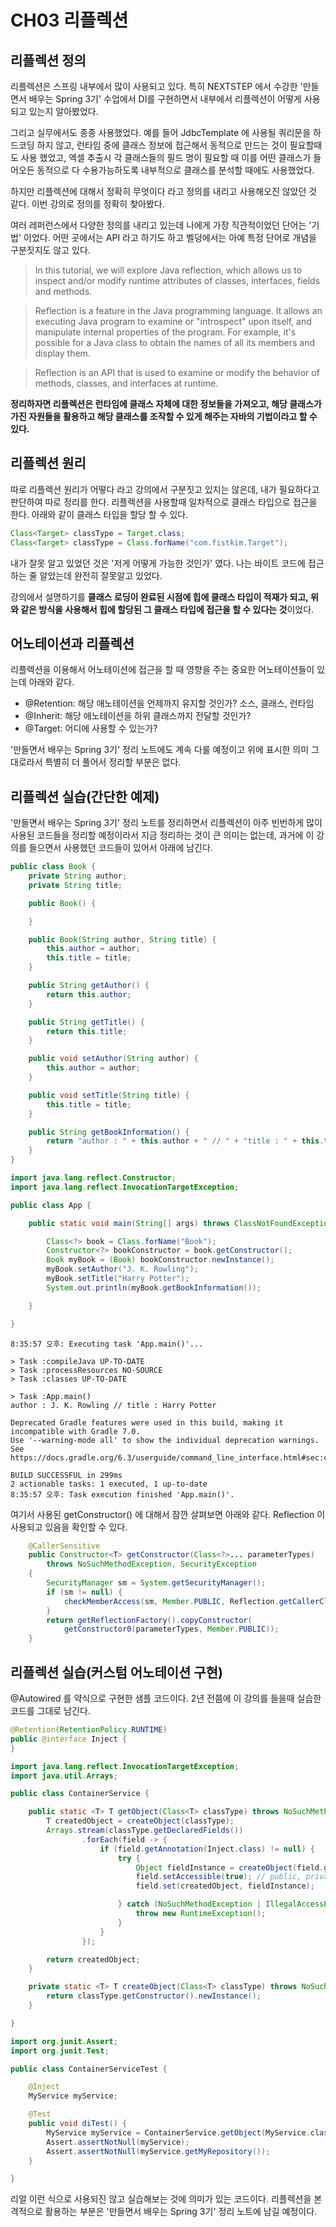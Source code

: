 # CH03 리플렉션

## 리플렉션 정의

리플렉션은 스프링 내부에서 많이 사용되고 있다. 특히 NEXTSTEP 에서 수강한 '만들면서 배우는 Spring 3기' 수업에서 DI를 구현하면서 내부에서 리플렉션이 어떻게 사용되고 있는지 알아봤었다.

그리고 실무에서도 종종 사용했었다. 예를 들어 JdbcTemplate 에 사용될 쿼리문을 하드코딩 하지 않고, 런타임 중에 클래스 정보에 접근해서 동적으로 만드는 것이 필요할때도 사용 했었고, 엑셀 추출시 각 클래스들의 필드 명이 필요할 때 이를 어떤 클래스가 들어오든 동적으로 다 수용가능하도록 내부적으로 클래스를 분석할 때에도 사용했었다.

하지만 리플렉션에 대해서 정확히 무엇이다 라고 정의를 내리고 사용해오진 않았던 것 같다. 이번 강의로 정의를 정확히 찾아봤다.

여러 레퍼런스에서 다양한 정의를 내리고 있는데 나에게 가장 직관적이었던 단어는 '기법' 이었다. 어떤 곳에서는 API 라고 하기도 하고 벨덩에서는 아예 특정 단어로 개념을 구분짓지도 않고 있다.

> In this tutorial, we will explore Java reflection, which allows us to inspect and/or modify runtime attributes of classes, interfaces, fields and methods.

> Reflection is a feature in the Java programming language. It allows an executing Java program to examine or "introspect" upon itself, and manipulate internal properties of the program. For example, it's possible for a Java class to obtain the names of all its members and display them.

> Reflection is an API that is used to examine or modify the behavior of methods, classes, and interfaces at runtime.

**정리하자면 리플렉션은 런타임에 클래스 자체에 대한 정보들을 가져오고, 해당 클래스가 가진 자원들을 활용하고 해당 클래스를 조작할 수 있게 해주는 자바의 기법이라고 할 수 있다.**

## 리플렉션 원리

따로 리플렉션 원리가 어떻다 라고 강의에서 구분짓고 있지는 않은데, 내가 필요하다고 판단하여 따로 정리를 한다. 리플렉션을 사용할때 일차적으로 클래스 타입으로 접근을 한다. 아래와 같이 클래스 타입을 할당 할 수 있다.

```java
Class<Target> classType = Target.class;
Class<Target> classType = Class.forName("com.fistkim.Target");
```

내가 잘못 알고 있었던 것은 '저게 어떻게 가능한 것인가' 였다. 나는 바이트 코드에 접근하는 줄 알았는데 완전히 잘못알고 있었다.

강의에서 설명하기를 **클래스 로딩이 완료된 시점에 힙에 클래스 타입이 적재가 되고, 위와 같은 방식을 사용해서 힙에 할당된 그 클래스 타입에 접근을 할 수 있다는 것**이었다.

## 어노테이션과 리플렉션

리플렉션을 이용해서 어노테이션에 접근을 할 때 영향을 주는 중요한 어노테이션들이 있는데 아래와 같다.

* @Retention: 해당 애노테이션을 언제까지 유지할 것인가? 소스, 클래스, 런타임
* @Inherit: 해당 애노테이션을 하위 클래스까지 전달할 것인가?
* @Target: 어디에 사용할 수 있는가?

'만들면서 배우는 Spring 3기' 정리 노트에도 계속 다룰 예정이고 위에 표시한 의미 그대로라서 특별히 더 풀어서 정리할 부분은 없다.

## 리플렉션 실습(간단한 예제)

'만들면서 배우는 Spring 3기' 정리 노트를 정리하면서 리플렉션이 아주 빈번하게 많이 사용된 코드들을 정리할 예정이라서 지금 정리하는 것이 큰 의미는 없는데, 과거에 이 강의를 들으면서 사용했던 코드들이 있어서 아래에 남긴다.

```java
public class Book {
    private String author;
    private String title;

    public Book() {

    }

    public Book(String author, String title) {
        this.author = author;
        this.title = title;
    }

    public String getAuthor() {
        return this.author;
    }

    public String getTitle() {
        return this.title;
    }

    public void setAuthor(String author) {
        this.author = author;
    }

    public void setTitle(String title) {
        this.title = title;
    }

    public String getBookInformation() {
        return "author : " + this.author + " // " + "title : " + this.title;
    }
}
```

```java
import java.lang.reflect.Constructor;
import java.lang.reflect.InvocationTargetException;

public class App {

    public static void main(String[] args) throws ClassNotFoundException, NoSuchMethodException, IllegalAccessException, InvocationTargetException, InstantiationException {

        Class<?> book = Class.forName("Book");
        Constructor<?> bookConstructor = book.getConstructor();
        Book myBook = (Book) bookConstructor.newInstance();
        myBook.setAuthor("J. K. Rowling");
        myBook.setTitle("Harry Potter");
        System.out.println(myBook.getBookInformation());

    }

}
```

```
8:35:57 오후: Executing task 'App.main()'...

> Task :compileJava UP-TO-DATE
> Task :processResources NO-SOURCE
> Task :classes UP-TO-DATE

> Task :App.main()
author : J. K. Rowling // title : Harry Potter

Deprecated Gradle features were used in this build, making it incompatible with Gradle 7.0.
Use '--warning-mode all' to show the individual deprecation warnings.
See https://docs.gradle.org/6.3/userguide/command_line_interface.html#sec:command_line_warnings

BUILD SUCCESSFUL in 299ms
2 actionable tasks: 1 executed, 1 up-to-date
8:35:57 오후: Task execution finished 'App.main()'.
```

여기서 사용된 getConstructor() 에 대해서 잠깐 살펴보면 아래와 같다. Reflection 이 사용되고 있음을 확인할 수 있다.

```java
    @CallerSensitive
    public Constructor<T> getConstructor(Class<?>... parameterTypes)
        throws NoSuchMethodException, SecurityException
    {
        SecurityManager sm = System.getSecurityManager();
        if (sm != null) {
            checkMemberAccess(sm, Member.PUBLIC, Reflection.getCallerClass(), true);
        }
        return getReflectionFactory().copyConstructor(
            getConstructor0(parameterTypes, Member.PUBLIC));
    }
```

## 리플렉션 실습(커스텀 어노테이션 구현)

@Autowired 를 약식으로 구현한 샘플 코드이다. 2년 전쯤에 이 강의를 들을때 실습한 코드를 그대로 남긴다.

```java
@Retention(RetentionPolicy.RUNTIME)
public @interface Inject {
}
```

```java
import java.lang.reflect.InvocationTargetException;
import java.util.Arrays;

public class ContainerService {

    public static <T> T getObject(Class<T> classType) throws NoSuchMethodException, IllegalAccessException, InvocationTargetException, InstantiationException {
        T createdObject = createObject(classType);
        Arrays.stream(classType.getDeclaredFields())
                .forEach(field -> {
                    if (field.getAnnotation(Inject.class) != null) {
                        try {
                            Object fieldInstance = createObject(field.getType());
                            field.setAccessible(true); // public, private 무관하게 set 이 가능하도록 처리
                            field.set(createdObject, fieldInstance);

                        } catch (NoSuchMethodException | IllegalAccessException | InvocationTargetException | InstantiationException e) {
                            throw new RuntimeException();
                        }
                    }
                });

        return createdObject;
    }

    private static <T> T createObject(Class<T> classType) throws NoSuchMethodException, IllegalAccessException, InvocationTargetException, InstantiationException {
        return classType.getConstructor().newInstance();
    }

}
```

```java
import org.junit.Assert;
import org.junit.Test;

public class ContainerServiceTest {

    @Inject
    MyService myService;

    @Test
    public void diTest() {
        MyService myService = ContainerService.getObject(MyService.class);
        Assert.assertNotNull(myService);
        Assert.assertNotNull(myService.getMyRepository());
    }

}
```

리얼 이런 식으로 사용되진 않고 실습해보는 것에 의미가 있는 코드이다. 리플렉션을 본격적으로 활용하는 부분은 '만들면서 배우는 Spring 3기' 정리 노트에 남길 예정이다.
